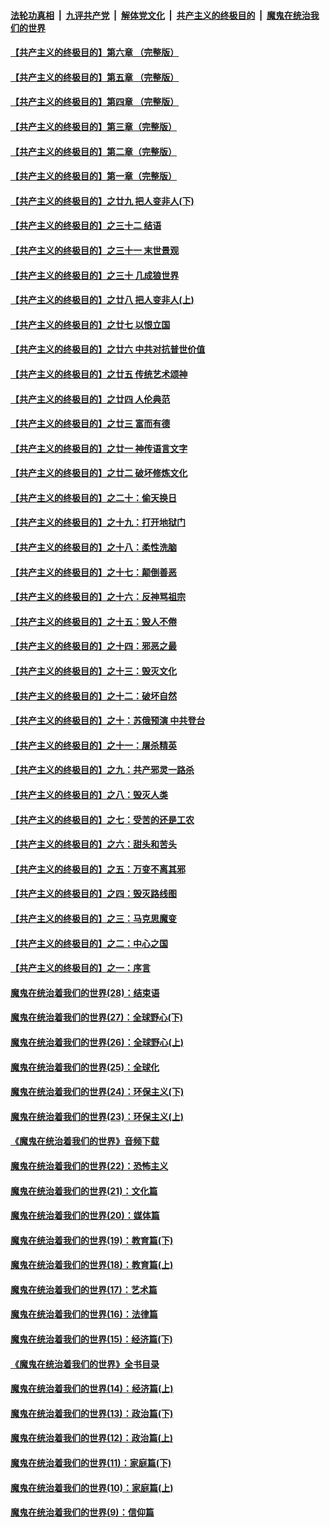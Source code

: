 ####  [法轮功真相](../../../../basic/blob/master/README.md?t=07041702) &nbsp;|&nbsp; [九评共产党](../../../../9ping.md/blob/master/README.md?t=07041702) &nbsp;|&nbsp; [解体党文化](../../../../jtdwh.md/blob/master/README.md?t=07041702)  &nbsp;|&nbsp; [共产主义的终极目的](../../../../gczydzjmd.md/blob/master/README.md?t=07041702) &nbsp;|&nbsp; [魔鬼在统治我们的世界](../../../../mgztzwmdsj.md/blob/master/README.md?t=07041702) 

#### [【共产主义的终极目的】第六章 （完整版）](../pages/nsc422/n11428913.md?t=07041702) 

#### [【共产主义的终极目的】第五章 （完整版）](../pages/nsc422/n11428912.md?t=07041702) 

#### [【共产主义的终极目的】第四章 （完整版）](../pages/nsc422/n11428907.md?t=07041702) 

#### [【共产主义的终极目的】第三章（完整版）](../pages/nsc422/n11428848.md?t=07041702) 

#### [【共产主义的终极目的】第二章（完整版）](../pages/nsc422/n11428831.md?t=07041702) 

#### [【共产主义的终极目的】第一章（完整版）](../pages/nsc422/n11417651.md?t=07041702) 

#### [【共产主义的终极目的】之廿九 把人变非人(下)](../pages/nsc422/n11344140.md?t=07041702) 

#### [【共产主义的终极目的】之三十二 结语](../pages/nsc422/n11360535.md?t=07041702) 

#### [【共产主义的终极目的】之三十一 末世景观](../pages/nsc422/n11351129.md?t=07041702) 

#### [【共产主义的终极目的】之三十 几成狼世界](../pages/nsc422/n11348280.md?t=07041702) 

#### [【共产主义的终极目的】之廿八 把人变非人(上)](../pages/nsc422/n11340492.md?t=07041702) 

#### [【共产主义的终极目的】之廿七 以恨立国](../pages/nsc422/n11336944.md?t=07041702) 

#### [【共产主义的终极目的】之廿六 中共对抗普世价值](../pages/nsc422/n11324785.md?t=07041702) 

#### [【共产主义的终极目的】之廿五 传统艺术颂神](../pages/nsc422/n11296396.md?t=07041702) 

#### [【共产主义的终极目的】之廿四 人伦典范](../pages/nsc422/n11296397.md?t=07041702) 

#### [【共产主义的终极目的】之廿三 富而有德](../pages/nsc422/n11283598.md?t=07041702) 

#### [【共产主义的终极目的】之廿一 神传语言文字](../pages/nsc422/n11263265.md?t=07041702) 

#### [【共产主义的终极目的】之廿二 破坏修炼文化](../pages/nsc422/n11245728.md?t=07041702) 

#### [【共产主义的终极目的】之二十：偷天换日](../pages/nsc422/n11238846.md?t=07041702) 

#### [【共产主义的终极目的】之十九：打开地狱门](../pages/nsc422/n11206376.md?t=07041702) 

#### [【共产主义的终极目的】之十八：柔性洗脑](../pages/nsc422/n11199994.md?t=07041702) 

#### [【共产主义的终极目的】之十七：颠倒善恶](../pages/nsc422/n11179782.md?t=07041702) 

#### [【共产主义的终极目的】之十六：反神骂祖宗](../pages/nsc422/n11166798.md?t=07041702) 

#### [【共产主义的终极目的】之十五：毁人不倦](../pages/nsc422/n11166792.md?t=07041702) 

#### [【共产主义的终极目的】之十四：邪恶之最](../pages/nsc422/n11150249.md?t=07041702) 

#### [【共产主义的终极目的】之十三：毁灭文化](../pages/nsc422/n11135227.md?t=07041702) 

#### [【共产主义的终极目的】之十二：破坏自然](../pages/nsc422/n11135214.md?t=07041702) 

#### [【共产主义的终极目的】之十：苏俄预演 中共登台](../pages/nsc422/n11118424.md?t=07041702) 

#### [【共产主义的终极目的】之十一：屠杀精英](../pages/nsc422/n11118442.md?t=07041702) 

#### [【共产主义的终极目的】之九：共产邪灵一路杀](../pages/nsc422/n11114139.md?t=07041702) 

#### [【共产主义的终极目的】之八：毁灭人类](../pages/nsc422/n11108503.md?t=07041702) 

#### [【共产主义的终极目的】之七：受苦的还是工农](../pages/nsc422/n11101809.md?t=07041702) 

#### [【共产主义的终极目的】之六：甜头和苦头](../pages/nsc422/n11096971.md?t=07041702) 

#### [【共产主义的终极目的】之五：万变不离其邪](../pages/nsc422/n11091285.md?t=07041702) 

#### [【共产主义的终极目的】之四：毁灭路线图](../pages/nsc422/n11086284.md?t=07041702) 

#### [【共产主义的终极目的】之三：马克思魔变](../pages/nsc422/n11061941.md?t=07041702) 

#### [【共产主义的终极目的】之二：中心之国](../pages/nsc422/n11047728.md?t=07041702) 

#### [【共产主义的终极目的】之一：序言](../pages/nsc422/n11086077.md?t=07041702) 

#### [魔鬼在统治着我们的世界(28)：结束语](../pages/nsc422/n10936246.md?t=07041702) 

#### [魔鬼在统治着我们的世界(27)：全球野心(下)](../pages/nsc422/n10928319.md?t=07041702) 

#### [魔鬼在统治着我们的世界(26)：全球野心(上)](../pages/nsc422/n10900318.md?t=07041702) 

#### [魔鬼在统治着我们的世界(25)：全球化](../pages/nsc422/n10788205.md?t=07041702) 

#### [魔鬼在统治着我们的世界(24)：环保主义(下)](../pages/nsc422/n10695307.md?t=07041702) 

#### [魔鬼在统治着我们的世界(23)：环保主义(上)](../pages/nsc422/n10688613.md?t=07041702) 

#### [《魔鬼在统治着我们的世界》音频下载](../pages/nsc422/n10635553.md?t=07041702) 

#### [魔鬼在统治着我们的世界(22)：恐怖主义](../pages/nsc422/n10614727.md?t=07041702) 

#### [魔鬼在统治着我们的世界(21)：文化篇](../pages/nsc422/n10597706.md?t=07041702) 

#### [魔鬼在统治着我们的世界(20)：媒体篇](../pages/nsc422/n10586579.md?t=07041702) 

#### [魔鬼在统治着我们的世界(19)：教育篇(下)](../pages/nsc422/n10564808.md?t=07041702) 

#### [魔鬼在统治着我们的世界(18)：教育篇(上)](../pages/nsc422/n10526970.md?t=07041702) 

#### [魔鬼在统治着我们的世界(17)：艺术篇](../pages/nsc422/n10499093.md?t=07041702) 

#### [魔鬼在统治着我们的世界(16)：法律篇](../pages/nsc422/n10485969.md?t=07041702) 

#### [魔鬼在统治着我们的世界(15)：经济篇(下)](../pages/nsc422/n10469975.md?t=07041702) 

#### [《魔鬼在统治着我们的世界》全书目录](../pages/nsc422/n10464261.md?t=07041702) 

#### [魔鬼在统治着我们的世界(14)：经济篇(上)](../pages/nsc422/n10457370.md?t=07041702) 

#### [魔鬼在统治着我们的世界(13)：政治篇(下)](../pages/nsc422/n10448270.md?t=07041702) 

#### [魔鬼在统治着我们的世界(12)：政治篇(上)](../pages/nsc422/n10444576.md?t=07041702) 

#### [魔鬼在统治着我们的世界(11)：家庭篇(下)](../pages/nsc422/n10440961.md?t=07041702) 

#### [魔鬼在统治着我们的世界(10)：家庭篇(上)](../pages/nsc422/n10435448.md?t=07041702) 

#### [魔鬼在统治着我们的世界(9)：信仰篇](../pages/nsc422/n10432159.md?t=07041702) 

